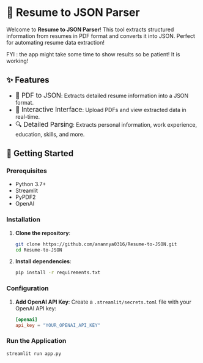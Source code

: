 # 📄 Resume to JSON Parser

Welcome to **Resume to JSON Parser**! This tool extracts structured information from resumes in PDF format and converts it into JSON. Perfect for automating resume data extraction!


FYI : the app might take some time to show results so be patient! It is working!
 
## ✨ Features

<ul>
  <li><span style="font-size: 1.2em;">📂 PDF to JSON</span>: Extracts detailed resume information into a JSON format.</li>
  <li><span style="font-size: 1.2em;">💬 Interactive Interface</span>: Upload PDFs and view extracted data in real-time.</li>
  <li><span style="font-size: 1.2em;">🔍 Detailed Parsing</span>: Extracts personal information, work experience, education, skills, and more.</li>
</ul>

## 🚀 Getting Started

### Prerequisites

- Python 3.7+
- Streamlit
- PyPDF2
- OpenAI

### Installation

1. **Clone the repository**:
    ```sh
    git clone https://github.com/anannya0316/Resume-to-JSON.git
    cd Resume-to-JSON
    ```

2. **Install dependencies**:
    ```sh
    pip install -r requirements.txt
    ```

### Configuration

1. **Add OpenAI API Key**:
    Create a `.streamlit/secrets.toml` file with your OpenAI API key:
    ```toml
    [openai]
    api_key = "YOUR_OPENAI_API_KEY"
    ```

### Run the Application

```sh
streamlit run app.py
